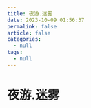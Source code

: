 ```yaml
---
title: 夜游.迷雾
date: 2023-10-09 01:56:37
permalink: false
article: false
categories:
  - null
tags:
  - null
---
```




# 夜游.迷雾
